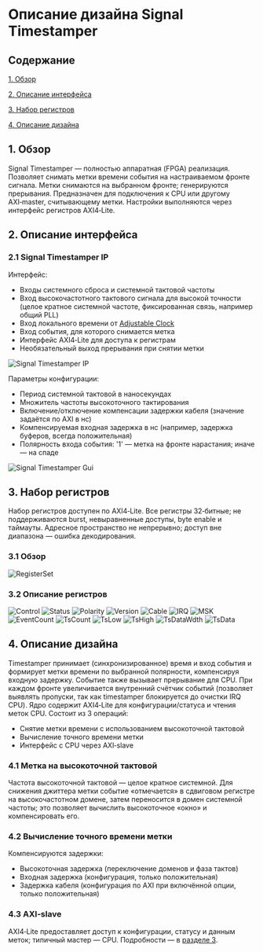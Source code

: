 # Описание дизайна Signal Timestamper
## Содержание

[1. Обзор](#1-context-overview)

[2. Описание интерфейса](#2-interface-description)

[3. Набор регистров](#3-register-set)

[4. Описание дизайна](#4-design-description)

## 1. Обзор
Signal Timestamper — полностью аппаратная (FPGA) реализация. Позволяет снимать метки времени события на настраиваемом фронте сигнала. Метки снимаются на выбранном фронте; генерируются прерывания. Предназначен для подключения к CPU или другому AXI‑master, считывающему метки. Настройки выполняются через интерфейс регистров AXI4‑Lite.

## 2. Описание интерфейса
### 2.1 Signal Timestamper IP
Интерфейс:
- Входы системного сброса и системной тактовой частоты
- Вход высокочастотного тактового сигнала для высокой точности (целое кратное системной частоте, фиксированная связь, например общий PLL)
- Вход локального времени от [Adjustable Clock](../AdjustableClock/Readme.md)
- Вход события, для которого снимается метка
- Интерфейс AXI4‑Lite для доступа к регистрам
- Необязательный выход прерывания при снятии метки

![Signal Timestamper IP](Additional%20Files/SigTimestamper%20IP.png)

Параметры конфигурации:
- Период системной тактовой в наносекундах
- Множитель частоты высокоточного тактирования
- Включение/отключение компенсации задержки кабеля (значение задаётся по AXI в нс)
- Компенсируемая входная задержка в нс (например, задержка буферов, всегда положительная)
- Полярность входа события: '1' — метка на фронте нарастания; иначе — на спаде

![Signal Timestamper Gui](Additional%20Files/SigTimestamper%20Configuration.png)

## 3. Набор регистров
Набор регистров доступен по AXI4‑Lite. Все регистры 32‑битные; не поддерживаются burst, невыравненные доступы, byte enable и таймауты. Адресное пространство не непрерывно; доступ вне диапазона — ошибка декодирования.

### 3.1 Обзор
![RegisterSet](Additional%20Files/RegsetOverview.png)

### 3.2 Описание регистров
![Control](Additional%20Files/Regset1_Control.png)
![Status](Additional%20Files/Regset2_Status.png)
![Polarity](Additional%20Files/Regset3_Polarity.png)
![Version](Additional%20Files/Regset4_Version.png)
![Cable](Additional%20Files/Regset5_Cable.png)
![IRQ](Additional%20Files/Regset6_Irq.png)
![MSK](Additional%20Files/Regset7_Msk.png)
![EventCount](Additional%20Files/Regset8_EvtCnt.png)
![TsCount](Additional%20Files/Regset9_TsCnt.png)
![TsLow](Additional%20Files/Regset10_TsL.png)
![TsHigh](Additional%20Files/Regset11_TsH.png)
![TsDataWdth](Additional%20Files/Regset12_DataWdth.png)
![TsData](Additional%20Files/Regset13_Data.png)

## 4. Описание дизайна
Timestamper принимает (синхронизированное) время и вход события и формирует метки времени по выбранной полярности, компенсируя входную задержку. Событие также вызывает прерывание для CPU. При каждом фронте увеличивается внутренний счётчик событий (позволяет выявлять пропуски, так как timestamper блокируется до очистки IRQ CPU). Ядро содержит AXI4‑Lite для конфигурации/статуса и чтения меток CPU.
Состоит из 3 операций:
- Снятие метки времени с использованием высокоточной тактовой
- Вычисление точного времени метки
- Интерфейс с CPU через AXI‑slave

### 4.1 Метка на высокоточной тактовой
Частота высокоточной тактовой — целое кратное системной. Для снижения джиттера метки событие «отмечается» в сдвиговом регистре на высокочастотном домене, затем переносится в домен системной частоты; это позволяет вычислить высокоточное «окно» и компенсировать его.

### 4.2 Вычисление точного времени метки
Компенсируются задержки:
- Высокоточная задержка (переключение доменов и фаза тактов)
- Входная задержка (конфигурация, только положительная)
- Задержка кабеля (конфигурация по AXI при включённой опции, только положительная)

### 4.3 AXI‑slave
AXI4‑Lite предоставляет доступ к конфигурации, статусу и данным меток; типичный мастер — CPU. Подробности — в [разделе 3](#3-register-set).
   
